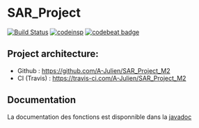 #  SAR_Project


[![Build Status](https://travis-ci.com/A-Julien/SAR_Project_M2.svg?branch=master)](https://travis-ci.com/A-Julien/SAR_Project_M2) 
[![codeinsp](https://www.code-inspector.com/project/13775/score/svg)](https://frontend.code-inspector.com/public/project/13775/SAR_Project_M2/dashboard)
[![codebeat badge](https://codebeat.co/badges/714feef9-ef4e-45d9-b2e9-e6319bb2b32a)](https://codebeat.co/projects/github-com-a-julien-sar_project_m2-master)

## Project architecture:

*	Github : https://github.com/A-Julien/SAR_Project_M2
*	CI (Travis) : https://travis-ci.com/A-Julien/SAR_Project_M2

## Documentation

La documentation des fonctions est disponnible dans la [javadoc](https://a-julien.github.io/SAR_Project_M2/apidocs/index.html)

